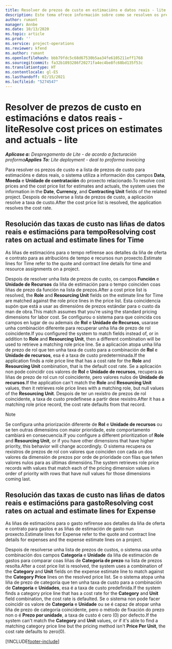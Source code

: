 ```yaml
---
title: Resolver de prezos de custo en estimacións e datos reais - lite
description: Este tema ofrece información sobre como se resolven os prezos de custo das estimacións e os datos reais.
author: rumant
manager: Annbe
ms.date: 10/13/2020
ms.topic: article
ms.prod: ''
ms.service: project-operations
ms.reviewer: kfend
ms.author: rumant
ms.openlocfilehash: bbb79fdc5c68d67530b5aa34fe6105211eff1768
ms.sourcegitcommit: fa32b1893286f20271fa4ec4be8fc68bd135f53c
ms.translationtype: HT
ms.contentlocale: gl-ES
ms.lasthandoff: 02/15/2021
ms.locfileid: "5274547"
---
```

# <a name="resolve-cost-prices-on-estimates-and-actuals---lite"></a><span data-ttu-id="8fa35-103">Resolver de prezos de custo en estimacións e datos reais - lite</span><span class="sxs-lookup"><span data-stu-id="8fa35-103">Resolve cost prices on estimates and actuals - lite</span></span>

<span data-ttu-id="8fa35-104">_**Aplícase a:** Despregamento de Lite - de acordo a facturación proforma_</span><span class="sxs-lookup"><span data-stu-id="8fa35-104">_**Applies To:** Lite deployment - deal to proforma invoicing_</span></span>

<span data-ttu-id="8fa35-105">Para resolver os prezos de custo e a lista de prezos de custo para estimacións e datos reais, o sistema utiliza a información dos campos **Data**, **Moeda** e **Unidade de contratación** do proxecto relacionado.</span><span class="sxs-lookup"><span data-stu-id="8fa35-105">To resolve cost prices and the cost price list for estimates and actuals, the system uses the information in the **Date**, **Currency**, and **Contracting Unit** fields of the related project.</span></span> <span data-ttu-id="8fa35-106">Despois de resolverse a lista de prezos de custo, a aplicación resolve a taxa de custo.</span><span class="sxs-lookup"><span data-stu-id="8fa35-106">After the cost price list is resolved, the application resolves the cost rate.</span></span>

## <a name="resolving-cost-rates-on-actual-and-estimate-lines-for-time"></a><span data-ttu-id="8fa35-107">Resolución das taxas de custo nas liñas de datos reais e estimacións para tempo</span><span class="sxs-lookup"><span data-stu-id="8fa35-107">Resolving cost rates on actual and estimate lines for Time</span></span>

<span data-ttu-id="8fa35-108">As liñas de estimacións para o tempo refírense aos detalles da liña de oferta e contrato para as atribucións de tempo e recursos nun proxecto.</span><span class="sxs-lookup"><span data-stu-id="8fa35-108">Estimate lines for Time refer to the quote and contract line details for time and resource assignments on a project.</span></span>

<span data-ttu-id="8fa35-109">Despois de resolver unha lista de prezos de custo, os campos **Función** e **Unidade de Recursos** da liña de estimación para o tempo coinciden coas liñas de prezo da función na lista de prezos.</span><span class="sxs-lookup"><span data-stu-id="8fa35-109">After a cost price list is resolved, the **Role** and **Resourcing Unit** fields on the estimate line for Time are matched against the role price lines in the price list.</span></span> <span data-ttu-id="8fa35-110">Esta coincidencia supón que está a usar as dimensións de prezos estándar para o custo da man de obra.</span><span class="sxs-lookup"><span data-stu-id="8fa35-110">This match assumes that you're using the standard pricing dimensions for labor cost.</span></span> <span data-ttu-id="8fa35-111">Se configurou o sistema para que coincida cos campos en lugar de ou ademais de **Rol** e **Unidade de Recursos**, usarase unha combinación diferente para recuperar unha liña de prezo de rol coincidente.</span><span class="sxs-lookup"><span data-stu-id="8fa35-111">If you configured the system to match fields instead of, or in addition to **Role** and **Resourcing Unit**, then a different combination will be used to retrieve a matching role price line.</span></span> <span data-ttu-id="8fa35-112">Se a aplicación atopa unha liña de prezo de rol que ten unha taxa de custo para a combinación de **Rol** e **Unidade de recursos**, esa é a taxa de custo predeterminada.</span><span class="sxs-lookup"><span data-stu-id="8fa35-112">If the application finds a role price line that has a cost rate for the **Role** and **Resourcing Unit** combination, that is the default cost rate.</span></span> <span data-ttu-id="8fa35-113">Se a aplicación non pode coincidir cos valores de **Rol** e **Unidade de recursos**, recupera as liñas de prezo de rol cun rol coincidente, pero valores nulos de **Unidade de recursos**.</span><span class="sxs-lookup"><span data-stu-id="8fa35-113">If the application can't match the **Role** and **Resourcing Unit** values, then it retrieves role price lines with a matching role, but null values of the **Resourcing Unit**.</span></span> <span data-ttu-id="8fa35-114">Despois de ter un rexistro de prezos de rol coincidente, a taxa de custo predefínese a partir dese rexistro.</span><span class="sxs-lookup"><span data-stu-id="8fa35-114">After it has a matching role price record, the cost rate defaults from that record.</span></span> 

> [!NOTE]
> <span data-ttu-id="8fa35-115">Se configura unha priorización diferente de **Rol** e **Unidade de recursos** ou se ten outras dimensións con maior prioridade, este comportamento cambiará en consecuencia.</span><span class="sxs-lookup"><span data-stu-id="8fa35-115">If you configure a different prioritization of **Role** and **Resourcing Unit**, or if you have other dimensions that have higher priority, this behavior will change accordingly.</span></span> <span data-ttu-id="8fa35-116">O sistema recupera os rexistros de prezos de rol con valores que coinciden con cada un dos valores da dimensión de prezos por orde de prioridade con filas que teñen valores nulos para as últimas dimensións.</span><span class="sxs-lookup"><span data-stu-id="8fa35-116">The system retrieves role price records with values that match each of the pricing dimension values in order of priority with rows that have null values for those dimensions coming last.</span></span>

## <a name="resolving-cost-rates-on-actual-and-estimate-lines-for-expense"></a><span data-ttu-id="8fa35-117">Resolución das taxas de custo nas liñas de datos reais e estimacións para gasto</span><span class="sxs-lookup"><span data-stu-id="8fa35-117">Resolving cost rates on actual and estimate lines for Expense</span></span>

<span data-ttu-id="8fa35-118">As liñas de estimacións para o gasto refírense aos detalles da liña de oferta e contrato para gastos e as liñas de estimación de gasto nun proxecto.</span><span class="sxs-lookup"><span data-stu-id="8fa35-118">Estimate lines for Expense refer to the quote and contract line details for expenses and the expense estimate lines on a project.</span></span>

<span data-ttu-id="8fa35-119">Despois de resolverse unha lista de prezos de custos, o sistema usa unha combinación dos campos **Categoría** e **Unidade** da liña de estimación de gastos para comparar coas liñas de **Categoría de prezo** na lista de prezos resolta.</span><span class="sxs-lookup"><span data-stu-id="8fa35-119">After a cost price list is resolved, the system uses a combination of the **Category** and **Unit** fields on the expense estimate line to match against the **Category Price** lines on the resolved price list.</span></span> <span data-ttu-id="8fa35-120">Se o sistema atopa unha liña de prezo de categoría que ten unha taxa de custo para a combinación de **Categoría** e **Unidades**, esa é a taxa de custo predefinida.</span><span class="sxs-lookup"><span data-stu-id="8fa35-120">If the system finds a category price line that has a cost rate for the **Category** and **Unit** field combination, the cost rate is defaulted.</span></span> <span data-ttu-id="8fa35-121">Se o sistema non pode facer coincidir os valore de **Categoría** e **Unidade** ou se é capaz de atopar unha liña de prezo de categoría coincidente, pero o método de fixación do prezo non o é **Prezo por unidade**, a taxa de custo é cero (0) por defecto.</span><span class="sxs-lookup"><span data-stu-id="8fa35-121">If the system can't match the **Category** and **Unit** values, or if it's able to find a matching category price line but the pricing method isn't **Price Per Unit**, the cost rate defaults to zero(0).</span></span>


[!INCLUDE[footer-include](../../includes/footer-banner.md)]